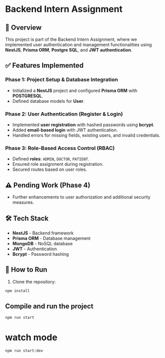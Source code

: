 # Backend Intern Assignment  

## 📖 Overview  
This project is part of the Backend Intern Assignment, where we implemented user authentication and management functionalities using **NestJS**, **Prisma ORM**, **Postgre SQL**, and **JWT authentication**.

## ✅ Features Implemented  

### **Phase 1: Project Setup & Database Integration**  
- Initialized a **NestJS** project and configured **Prisma ORM** with **POSTGRESQL**.  
- Defined database models for **User**.  

### **Phase 2: User Authentication (Register & Login)**  
- Implemented **user registration** with hashed passwords using **bcrypt**.  
- Added **email-based login** with JWT authentication.  
- Handled errors for missing fields, existing users, and invalid credentials.  

### **Phase 3: Role-Based Access Control (RBAC)**  
- Defined **roles**: `ADMIN`, `DOCTOR`, `PATIENT`.  
- Ensured role assignment during registration.  
- Secured routes based on user roles.  

## ⚠️ **Pending Work (Phase 4)**  
- Further enhancements to user authorization and additional security measures.  

## 🛠️ **Tech Stack**  
- **NestJS** - Backend framework  
- **Prisma ORM** - Database management  
- **MongoDB** - NoSQL database  
- **JWT** - Authentication  
- **Bcrypt** - Password hashing  

## 📌 How to Run  
1. Clone the repository:  

```sh
npm install
```

## Compile and run the project

```sh
npm run start
```

# watch mode
```sh
npm run start:dev
```


